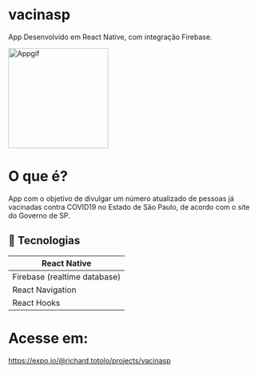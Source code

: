 # vacinasp
App Desenvolvido em React Native, com integração Firebase. 


 <img alt="Appgif" src="src/assets/vaccine.gif" width="200px" />
 

# O que é?

App com o objetivo de divulgar um número atualizado de pessoas já vacinadas contra COVID19 no Estado de São Paulo, de acordo com o site do Governo de SP.

## :iphone: Tecnologias

<table>
  <thead>
    <th>React Native</th>
  </thead>
  <tbody>
    <tr>
      <td>Firebase (realtime database)</td>
    </tr>
    <tr>
      <td>React Navigation</td>
    </tr>
   <tr>
      <td>React Hooks</td>
    </tr>

</table>

# Acesse em: 

https://expo.io/@richard.totolo/projects/vacinasp
